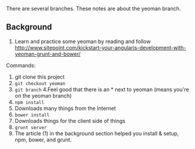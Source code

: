 There are several branches.    These notes are about the yeoman branch.

Background
------
1. Learn and practice some yeoman by reading and follow http://www.sitepoint.com/kickstart-your-angularjs-development-with-yeoman-grunt-and-bower/


Commands:
1. git clone this project
2. ```git checkout yeoman```
3. ```git branch```
4.Feel good that there is an * next to yeoman (means you're on the yeoman branch)
4. ```npm install```   
4. Downloads many things from the Internet
5. ```bower install```
6. Downloads things for the client side of things
6. ```grunt server```
7. The article (1) in the background section helped you install & setup, npm, bower, and grunt.


